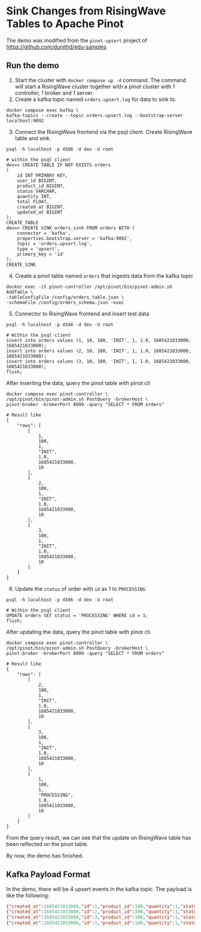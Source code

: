 # Sink Changes from RisingWave Tables to Apache Pinot

The demo was modified from the `pinot-upsert` project of https://github.com/dunithd/edu-samples

## Run the demo

1. Start the cluster with `docker compose up -d` command.
   The command will start a RisingWave cluster together with a pinot cluster with 1 controller, 1 broker and 1 server.
2. Create a kafka topic named `orders.upsert.log` for data to sink to.
```shell
docker compose exec kafka \
kafka-topics --create --topic orders.upsert.log --bootstrap-server localhost:9092
```
3. Connect the RisingWave frontend via the psql client. Create RisingWave table and sink.
```shell
psql -h localhost -p 4566 -d dev -U root

# within the psql client
dev=> CREATE TABLE IF NOT EXISTS orders
(
    id INT PRIMARY KEY,
    user_id BIGINT,
    product_id BIGINT,
    status VARCHAR,
    quantity INT,
    total FLOAT,
    created_at BIGINT,
    updated_at BIGINT
);
CREATE_TABLE
dev=> CREATE SINK orders_sink FROM orders WITH (
    connector = 'kafka',
    properties.bootstrap.server = 'kafka:9092',
    topic = 'orders.upsert.log',
    type = 'upsert',
    primary_key = 'id'
);
CREATE_SINK
```
4. Create a pinot table named `orders` that ingests data from the kafka topic
```shell
docker exec -it pinot-controller /opt/pinot/bin/pinot-admin.sh AddTable \
-tableConfigFile /config/orders_table.json \
-schemaFile /config/orders_schema.json -exec
```
5. Connector to RisingWave frontend and insert test data
```shell
psql -h localhost -p 4566 -d dev -U root

# Within the psql client
insert into orders values (1, 10, 100, 'INIT', 1, 1.0, 1685421033000, 1685421033000);
insert into orders values (2, 10, 100, 'INIT', 1, 1.0, 1685421033000, 1685421033000);
insert into orders values (3, 10, 100, 'INIT', 1, 1.0, 1685421033000, 1685421033000);
flush;
```
After inserting the data, query the pinot table with pinot cli
```shell
docker compose exec pinot-controller \
/opt/pinot/bin/pinot-admin.sh PostQuery -brokerHost \
pinot-broker -brokerPort 8099 -query "SELECT * FROM orders"

# Result like
{
    "rows": [
        [
            1,
            100,
            1,
            "INIT",
            1.0,
            1685421033000,
            10
        ],
        [
            2,
            100,
            1,
            "INIT",
            1.0,
            1685421033000,
            10
        ],
        [
            3,
            100,
            1,
            "INIT",
            1.0,
            1685421033000,
            10
        ]
    ]
}
```
6. Update the `status` of order with `id` as 1 to `PROCESSING`
```shell
psql -h localhost -p 4566 -d dev -U root

# Within the psql client
UPDATE orders SET status = 'PROCESSING' WHERE id = 1;
flush;
```
After updating the data, query the pinot table with pinot cli
```shell
docker compose exec pinot-controller \
/opt/pinot/bin/pinot-admin.sh PostQuery -brokerHost \
pinot-broker -brokerPort 8099 -query "SELECT * FROM orders"

# Result like
{
    "rows": [
        [
            2,
            100,
            1,
            "INIT",
            1.0,
            1685421033000,
            10
        ],
        [
            3,
            100,
            1,
            "INIT",
            1.0,
            1685421033000,
            10
        ],
        [
            1,
            100,
            1,
            "PROCESSING",
            1.0,
            1685421033000,
            10
        ]
    ]
}
```
From the query result, we can see that the update on RisingWave table 
has been reflected on the pinot table.


By now, the demo has finished. 

## Kafka Payload Format

In the demo, there will be 4 upsert events in the kafka topic. 
The payload is like the following:
```json
{"created_at":1685421033000,"id":1,"product_id":100,"quantity":1,"status":"INIT","total":1.0,"updated_at":1685421033000,"user_id":10}
{"created_at":1685421033000,"id":2,"product_id":100,"quantity":1,"status":"INIT","total":1.0,"updated_at":1685421033000,"user_id":10}
{"created_at":1685421033000,"id":3,"product_id":100,"quantity":1,"status":"INIT","total":1.0,"updated_at":1685421033000,"user_id":10}
{"created_at":1685421033000,"id":1,"product_id":100,"quantity":1,"status":"PROCESSING","total":1.0,"updated_at":1685421033000,"user_id":10}
```
